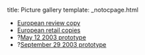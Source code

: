 title: Picture gallery
template: _notocpage.html

+ [European review copy](./reviewcopy)
+ [European retail copies](./eurretail)
+ ?[May 12 2003 prototype](https://hiddenpalace.org/Kya:_Dark_Lineage_(May_12,_2003_prototype)#Origin)
+ ?[September 29 2003 prototype](https://hiddenpalace.org/Kya:_Dark_Lineage_(Sep_29,_2003_prototype)#Origin)